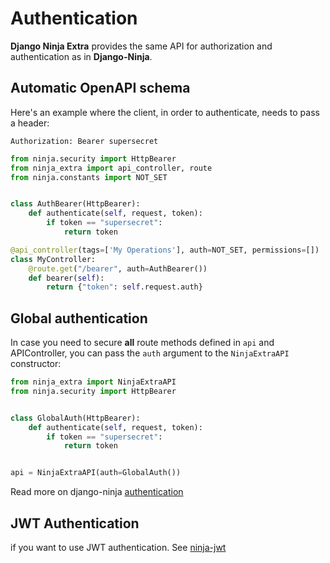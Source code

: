 # **Authentication**

**Django Ninja Extra** provides the same API for authorization and authentication as in **Django-Ninja**.

## **Automatic OpenAPI schema**

Here's an example where the client, in order to authenticate, needs to pass a header:

`Authorization: Bearer supersecret`

```Python
from ninja.security import HttpBearer
from ninja_extra import api_controller, route
from ninja.constants import NOT_SET


class AuthBearer(HttpBearer):
    def authenticate(self, request, token):
        if token == "supersecret":
            return token

@api_controller(tags=['My Operations'], auth=NOT_SET, permissions=[])
class MyController:
    @route.get("/bearer", auth=AuthBearer())
    def bearer(self):
        return {"token": self.request.auth}

```

## **Global authentication** 

In case you need to secure **all** route methods defined in `api` and APIController, you can pass the `auth` argument to the `NinjaExtraAPI` constructor:


```Python
from ninja_extra import NinjaExtraAPI
from ninja.security import HttpBearer


class GlobalAuth(HttpBearer):
    def authenticate(self, request, token):
        if token == "supersecret":
            return token


api = NinjaExtraAPI(auth=GlobalAuth())

```
Read more on django-ninja [authentication](https://django-ninja.rest-framework.com/tutorial/authentication/)

## **JWT Authentication**
if you want to use JWT authentication. See [ninja-jwt](https://pypi.org/project/django-ninja-jwt/)